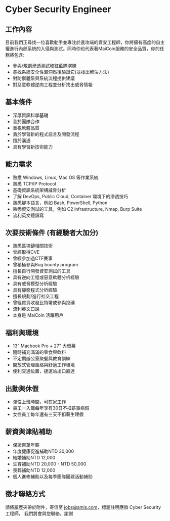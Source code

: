 # Cyber Security Engineer

## 工作內容
目前我們正尋找一位喜歡動手並專注於進攻端的資安工程師，你將擁有高度的自主權進行內部系統的入侵與測試。同時你也代表著MaiCoin服務的安全品質，你的任務將包含:
* 參與/規劃滲透測試和紅藍隊演練
* 尋找系統安全性漏洞然後驗證它(並找出解決方法)
* 對防禦體系與系統流程提供建議
* 對惡意軟體逆向工程並分析找出威脅情報

## 基本條件
* 深厚資訊科學基礎
* 善於團隊合作
* 重視軟體品質
* 勇於學習新的程式語言及開發流程
* 擅於溝通
* 具有學習新技術能力

## 能力需求
* 熟悉 Windows, Linux, Mac OS 等作業系統
* 熟悉 TCP/IP Protocol
* 基礎資訊系統架構威脅分析
* 了解 DevOps, Public Cloud, Container 環境下的滲透技巧
* 熟悉腳本語言，例如 Bash, PowerShell, Python
* 熟悉資安測試的工具，例如 C2 infrastructure, Nmap, Burp Suite
* 流利英文聽讀寫

## 次要技術條件 (有經驗者大加分)
* 熟悉區塊鏈相關技術
* 曾經取得CVE
* 曾經參加過CTF賽事
* 曾積極參與Bug bounty program
* 擅長自行開發資安測試的工具
* 具有逆向工程或惡意軟體分析經驗
* 具有威脅模型分析經驗
* 具有靜態程式分析經驗
* 擅長規劃/進行社交工程
* 曾經買賣收發比特幣或參與挖礦
* 流利英文口說
* 本身是 MaiCoin 活躍用戶

## 福利與環境

* 13" Macbook Pro + 27" 大螢幕
* 隨時補充滿滿的零食與飲料
* 不定期辦公室聚餐與教育訓練
* 開放式管理風格與舒適工作環境
* 便利交通位置，捷運站出口直達

## 出勤與休假

* 彈性上班時間，可在家工作
* 員工一入職每年享有30日不扣薪事病假
* 女性員工每年還有三天不扣薪生理假

## 薪資與津貼補助

* 保證百萬年薪
* 年度健康促進補助NTD 30,000
* 結婚補助NTD 12,000 
* 生育補助NTD 20,000 - NTD 50,000
* 喪葬補助NTD 12,000 
* 個人進修補助以及每季團隊團建活動補助

## 徵才聯絡方式
請將履歷夾帶於附件，寄信至 jobs@amis.com，標題註明應徵 Cyber Security 工程師，
我們將會與您聯絡。謝謝
